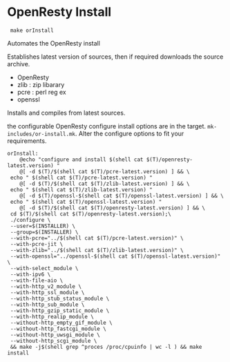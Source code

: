
# OpenResty Install

```
 make orInstall
```

Automates the OpenResty install 
 
Establishes latest version of sources,
then if required downloads the  source archive.

- OpenResty
- zlib : zip libarary
- pcre : perl reg ex  
- openssl 

Installs and compiles from latest sources.

the configurable OpenResty configure install options are in the target. 
`mk-includes/or-install.mk`.  Alter the configure options to fit your 
requirements. 

```
orInstall:
	@echo "configure and install $(shell cat $(T)/openresty-latest.version) "
	@[ -d $(T)/$(shell cat $(T)/pcre-latest.version) ] && \
 echo " $(shell cat $(T)/pcre-latest.version) "
	@[ -d $(T)/$(shell cat $(T)/zlib-latest.version) ] && \
 echo " $(shell cat $(T)/zlib-latest.version) "
	@[ -d $(T)/openssl-$(shell cat $(T)/openssl-latest.version) ] && \
 echo " $(shell cat $(T)/openssl-latest.version) "
	@[ -d $(T)/$(shell cat $(T)/openresty-latest.version) ] && \
 cd $(T)/$(shell cat $(T)/openresty-latest.version);\
 ./configure \
 --user=$(INSTALLER) \
 --group=$(INSTALLER) \
 --with-pcre="../$(shell cat $(T)/pcre-latest.version)" \
 --with-pcre-jit \
 --with-zlib="../$(shell cat $(T)/zlib-latest.version)" \
 --with-openssl="../openssl-$(shell cat $(T)/openssl-latest.version)" \
 --with-select_module \
 --with-ipv6 \
 --with-file-aio \
 --with-http_v2_module \
 --with-http_ssl_module \
 --with-http_stub_status_module \
 --with-http_sub_module \
 --with-http_gzip_static_module \
 --with-http_realip_module \
 --without-http_empty_gif_module \
 --without-http_fastcgi_module \
 --without-http_uwsgi_module \
 --without-http_scgi_module \
 && make -j$(shell grep ^proces /proc/cpuinfo | wc -l ) && make install
```





